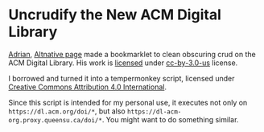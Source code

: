 # Uncrudify the New ACM Digital Library

[Adrian][DeLete-gh], [Altnative page][DeLete-blog] made a bookmarklet to clean obscuring crud on the ACM Digital Library.
His work is [licensed][Adrian-license] under [cc-by-3.0-us] license.

[DeLete-gh]: https://github.com/sampsyo/home/blob/6d6066dd30978eec5550a321b29589d9d9e9e52f/_posts/2020-04-25-delete.md
[DeLete-blog]: https://www.cs.cornell.edu/~asampson/blog/delete.html
[Adrian-license]: https://github.com/sampsyo/home/blob/ed7679d1b3cf8c26de3115e82bbdb1db4df5f720/README.md
[cc-by-3.0-us]: http://creativecommons.org/licenses/by/3.0/us/

I borrowed and turned it into a tempermonkey script,
licensed under [Creative Commons Attribution 4.0 International][cc-by-4.0].

[cc-by-4.0]: https://creativecommons.org/licenses/by/4.0/

Since this script is intended for my personal use,
it executes not only on
`https://dl.acm.org/doi/*`,
but also
`https://dl-acm-org.proxy.queensu.ca/doi/*`.
You might want to do something similar.
